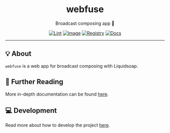 <h1 align="center">webfuse</h1>

<div align="center">

Broadcast composing app 🧼

[![Lint](https://github.com/radio-aktywne/webfuse/actions/workflows/lint.yaml/badge.svg)](https://github.com/radio-aktywne/webfuse/actions/workflows/lint.yaml)
[![Image](https://github.com/radio-aktywne/webfuse/actions/workflows/image.yaml/badge.svg)](https://github.com/radio-aktywne/webfuse/actions/workflows/image.yaml)
[![Registry](https://github.com/radio-aktywne/webfuse/actions/workflows/registry.yaml/badge.svg)](https://github.com/radio-aktywne/webfuse/actions/workflows/registry.yaml)
[![Docs](https://github.com/radio-aktywne/webfuse/actions/workflows/docs.yaml/badge.svg)](https://github.com/radio-aktywne/webfuse/actions/workflows/docs.yaml)

</div>

---

## 💡 About

`webfuse` is a web app for broadcast composing with Liquidsoap.

## 📄 Further Reading

More in-depth documentation can be found
[here](https://radio-aktywne.github.io/webfuse).

## 💻 Development

Read more about how to develop the project
[here](https://github.com/radio-aktywne/webfuse/blob/main/CONTRIBUTING.md).
